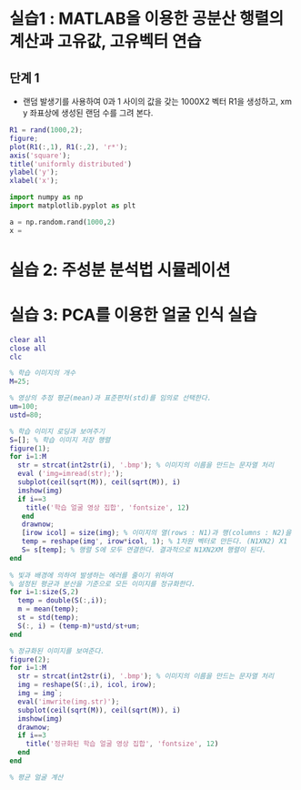 # 실습1 : MATLAB을 이용한 공분산 행렬의 계산과 고유값, 고유벡터 연습

## 단계 1
- 랜덤 발생기를 사용하여 0과 1 사이의 값을 갖는 1000X2 벡터 R1을 생성하고, xm y 좌표상에 생성된 랜덤 수를 그려 본다.
````matlab
R1 = rand(1000,2);
figure;
plot(R1(:,1), R1(:,2), 'r*');
axis('square');
title('uniformly distributed')
ylabel('y');
xlabel('x');
````


````python
import numpy as np
import matplotlib.pyplot as plt

a = np.random.rand(1000,2)
x = 
````



# 실습 2: 주성분 분석법 시뮬레이션


# 실습 3: PCA를 이용한 얼굴 인식 실습
````matlab
clear all
close all
clc

% 학습 이미지의 개수
M=25;

% 영상의 추정 평균(mean)과 표준편차(std)를 임의로 선택한다.
um=100;
ustd=80;

% 학습 이미지 로딩과 보여주기
S=[]; % 학습 이미지 저장 행렬
figure(1);
for i=1:M
  str = strcat(int2str(i), '.bmp'); % 이미지의 이름을 만드는 문자열 처리
  eval ('img=imread(str);');
  subplot(ceil(sqrt(M)), ceil(sqrt(M)), i)
  imshow(img)
  if i==3
    title('학습 얼굴 영상 집합', 'fontsize', 12)
   end
   drawnow;
   [irow icol] = size(img); % 이미지의 열(rows : N1)과 행(columns : N2)을 얻는다.
   temp = reshape(img', irow*icol, 1); % 1차원 벡터로 만든다. (N1XN2) X1
   S= s[temp]; % 행렬 S에 모두 연결한다. 결과적으로 N1XN2XM 행렬이 된다.
end   
   
% 빛과 배경에 의하여 발생하는 에러를 줄이기 위하여
% 설정된 평균과 분산을 기준으로 모든 이미지를 정규화한다.
for i=1:size(S,2)
  temp = double(S(:,i));
  m = mean(temp);
  st = std(temp);
  S(:, i) = (temp-m)*ustd/st+um;
end

% 정규화된 이미지를 보여준다.
figure(2);
for i=1:M
  str = strcat(int2str(i), '.bmp'); % 이미지의 이름을 만드는 문자열 처리
  img = reshape(S(:,i), icol, irow);
  img = img`;
  eval('imwrite(img.str)');
  subplot(ceil(sqrt(M)), ceil(sqrt(M)), i)
  imshow(img)
  drawnow;
  if i==3
    title('정규화된 학습 얼굴 영상 집합', 'fontsize', 12)
  end
end

% 평균 얼굴 계산
````
